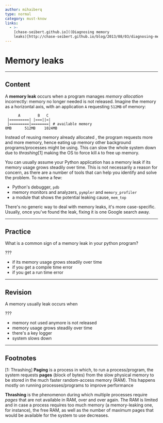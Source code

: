 ```yaml
---
author: mihaiberq
type: normal
category: must-know
links:
  - >-
    [chase-seibert.github.io]((Diagnosing memory
    leaks)[http://chase-seibert.github.io/blog/2013/08/03/diagnosing-memory-leaks-python.html]){website}
---
```


# Memory leaks


---

## Content

A **memory leak** occurs when a program manages *memory allocation* incorrectly: memory no longer needed is not released. Imagine the memory as a horizontal axis, with an application `A` requesting `512MB` of memory:

```plain-text
      A        B   C
 |=========| |===||=|
 |=========|========| # available memory
0MB      512MB    1024MB
```

Instead of reusing memory already allocated , the program requests more and more memory, hence eating up memory other background programs/processes might be using. This can slow the whole system down due to *thrashing*[1] making the OS to force kill `A` to free up memory.

You can usually assume your Python application has a memory leak if its memory usage grows steadily over time. This is not necessarily a reason for concern, as there are a number of tools that can help you identify and solve the problem. To name a few:

- Python's debugger, `pdb`
- memory monitors and analyzers, `pympler` and `memory_profiler`
- a module that shows the potential leaking cause, `mem_top`

There's no generic way to deal with memory leaks, it's more case-specific. Usually, once you've found the leak, fixing it is one Google search away.


---

## Practice

What is a common sign of a memory leak in your python program?

???

- if its memory usage grows steadily over time
- if you get a compile time error
- if you get a run time error


---

## Revision

A memory usually leak occurs when

???

- memory not used anymore is not released
- memory usage grows steadily over time
- there's a key logger
- system slows down


---

## Footnotes

[1: Thrashing]
**Paging** is a process in which, to run a process/program, the system requests **pages** (block of bytes) from the slow physical memory to be stored in the much faster random-access memory (RAM). This happens mostly on running processes/programs to improve performance

**Thrashing** is the phenomenon during which multiple processes require *pages* that are not available in RAM, over and over again. The RAM is limited and in case a process requires too much memory (a memory-leaking one, for instance), the free RAM, as well as the number of maximum pages that would be available for the system to use decreases.
 
